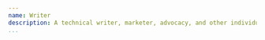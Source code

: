 ```yaml
---
name: Writer
description: A technical writer, marketer, advocacy, and other individuals who are involved in writing content that helps support the onboarding and integration with APIs.      
...
```


